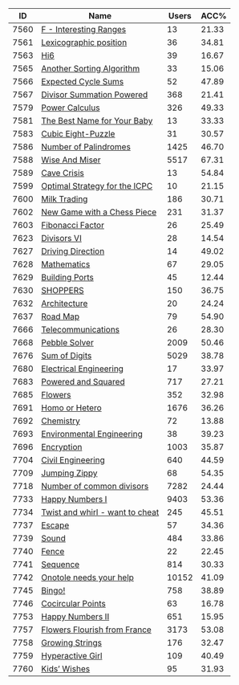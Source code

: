 | ID | Name | Users | ACC% |
|---|---|---|---|
| 7560 | [F - Interesting Ranges](https://www.spoj.com/problems/HARANGES) | 13 | 21.33 |
| 7561 | [Lexicographic position](https://www.spoj.com/problems/LEXIPOS) | 36 | 34.81 |
| 7563 | [Hi6](https://www.spoj.com/problems/HISIX) | 39 | 16.67 |
| 7565 | [Another Sorting Algorithm](https://www.spoj.com/problems/IITD1) | 33 | 15.06 |
| 7566 | [Expected Cycle Sums](https://www.spoj.com/problems/IITD5) | 52 | 47.89 |
| 7567 | [Divisor Summation Powered](https://www.spoj.com/problems/IITD4) | 368 | 21.41 |
| 7579 | [Power Calculus](https://www.spoj.com/problems/YOKOF) | 326 | 49.33 |
| 7581 | [The Best Name for Your Baby](https://www.spoj.com/problems/YOKOH) | 13 | 33.33 |
| 7583 | [Cubic Eight-Puzzle](https://www.spoj.com/problems/YOKOC) | 31 | 30.57 |
| 7586 | [Number of Palindromes](https://www.spoj.com/problems/NUMOFPAL) | 1425 | 46.70 |
| 7588 | [Wise And Miser](https://www.spoj.com/problems/MISERMAN) | 5517 | 67.31 |
| 7589 | [Cave Crisis](https://www.spoj.com/problems/PC8C) | 13 | 54.84 |
| 7599 | [Optimal Strategy for the ICPC](https://www.spoj.com/problems/PC8F) | 10 | 21.15 |
| 7600 | [Milk Trading](https://www.spoj.com/problems/MLK) | 186 | 30.71 |
| 7602 | [New Game with a Chess Piece](https://www.spoj.com/problems/CF36D) | 231 | 31.37 |
| 7603 | [Fibonacci Factor](https://www.spoj.com/problems/FIBFACT) | 26 | 25.49 |
| 7623 | [Divisors VI](https://www.spoj.com/problems/DIVISER9) | 28 | 14.54 |
| 7627 | [Driving Direction](https://www.spoj.com/problems/NE06D) | 14 | 49.02 |
| 7628 | [Mathematics](https://www.spoj.com/problems/MATHS) | 67 | 29.05 |
| 7629 | [Building Ports](https://www.spoj.com/problems/BPORT) | 45 | 12.44 |
| 7630 | [SHOPPERS](https://www.spoj.com/problems/SHOPPERS) | 150 | 36.75 |
| 7632 | [Architecture](https://www.spoj.com/problems/ARCHI) | 20 | 24.24 |
| 7637 | [Road Map](https://www.spoj.com/problems/RANJAN05) | 79 | 54.90 |
| 7666 | [Telecommunications](https://www.spoj.com/problems/TELECOM) | 26 | 28.30 |
| 7668 | [Pebble Solver](https://www.spoj.com/problems/PEBBLE) | 2009 | 50.46 |
| 7676 | [Sum of Digits](https://www.spoj.com/problems/CPCRC1C) | 5029 | 38.78 |
| 7680 | [Electrical Engineering](https://www.spoj.com/problems/ELEC) | 17 | 33.97 |
| 7683 | [Powered and Squared](https://www.spoj.com/problems/CSQUARE) | 717 | 27.21 |
| 7685 | [Flowers](https://www.spoj.com/problems/FLWRS) | 352 | 32.98 |
| 7691 | [Homo or Hetero](https://www.spoj.com/problems/HOMO) | 1676 | 36.26 |
| 7692 | [Chemistry](https://www.spoj.com/problems/CHEM) | 72 | 13.88 |
| 7693 | [Environmental Engineering](https://www.spoj.com/problems/ENVIRON) | 38 | 39.23 |
| 7696 | [Encryption](https://www.spoj.com/problems/CENCRY) | 1003 | 35.87 |
| 7704 | [Civil Engineering](https://www.spoj.com/problems/CIVIL) | 640 | 44.59 |
| 7709 | [Jumping Zippy](https://www.spoj.com/problems/JZPCIR) | 68 | 54.35 |
| 7718 | [Number of common divisors](https://www.spoj.com/problems/COMDIV) | 7282 | 24.44 |
| 7733 | [Happy Numbers I](https://www.spoj.com/problems/HPYNOS) | 9403 | 53.36 |
| 7734 | [Twist and whirl - want to cheat](https://www.spoj.com/problems/TWIST) | 245 | 45.51 |
| 7737 | [Escape](https://www.spoj.com/problems/BOI7ESC) | 57 | 34.36 |
| 7739 | [Sound](https://www.spoj.com/problems/BOI7SOU) | 484 | 33.86 |
| 7740 | [Fence](https://www.spoj.com/problems/BOI7FEN) | 22 | 22.45 |
| 7741 | [Sequence](https://www.spoj.com/problems/BOI7SEQ) | 814 | 30.33 |
| 7742 | [Onotole needs your help](https://www.spoj.com/problems/OLOLO) | 10152 | 41.09 |
| 7745 | [Bingo!](https://www.spoj.com/problems/MBINGO) | 758 | 38.89 |
| 7746 | [Cocircular Points](https://www.spoj.com/problems/MCOCIR) | 63 | 16.78 |
| 7753 | [Happy Numbers II](https://www.spoj.com/problems/HPYNOSII) | 651 | 15.95 |
| 7757 | [Flowers Flourish from France](https://www.spoj.com/problems/MFLAR10) | 3173 | 53.08 |
| 7758 | [Growing Strings](https://www.spoj.com/problems/MGLAR10) | 176 | 32.47 |
| 7759 | [Hyperactive Girl](https://www.spoj.com/problems/MHLAR10) | 109 | 40.49 |
| 7760 | [Kids’ Wishes](https://www.spoj.com/problems/MKLAR10) | 95 | 31.93 |
